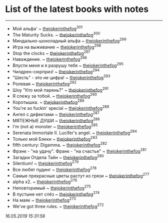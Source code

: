 # List of the latest books with notes
---

* Мой альфа' ~ [thejokerinthefog](users/317/317244423-vkontakte)<sup>301</sup>
* The Maturity Sucks. ~ [thejokerinthefog](users/317/317244423-vkontakte)<sup>300</sup>
* Миндально-шоколадный альфа ~ [thejokerinthefog](users/317/317244423-vkontakte)<sup>299</sup>
* Игра на выживание ~ [thejokerinthefog](users/317/317244423-vkontakte)<sup>298</sup>
* Stop the clocks ~ [thejokerinthefog](users/317/317244423-vkontakte)<sup>297</sup>
* Наваждение. ~ [thejokerinthefog](users/317/317244423-vkontakte)<sup>296</sup>
* Впусти меня и я разрушу тебя ~ [thejokerinthefog](users/317/317244423-vkontakte)<sup>295</sup>
* Чилдрен-сюрприз! ~ [thejokerinthefog](users/317/317244423-vkontakte)<sup>294</sup>
* "Шесть" - это не цифра! ~ [thejokerinthefog](users/317/317244423-vkontakte)<sup>293</sup>
* Ролевая ~ [thejokerinthefog](users/317/317244423-vkontakte)<sup>292</sup>
* Шоу "Кто мой парень?" ~ [thejokerinthefog](users/317/317244423-vkontakte)<sup>291</sup>
* Я слежу за тобой. ~ [thejokerinthefog](users/317/317244423-vkontakte)<sup>290</sup>
* Коротышка. ~ [thejokerinthefog](users/317/317244423-vkontakte)<sup>289</sup>
* You're so fuckin' special ~ [thejokerinthefog](users/317/317244423-vkontakte)<sup>288</sup>
* Ангел с дефектами ~ [thejokerinthefog](users/317/317244423-vkontakte)<sup>287</sup>
* МЯТЕЖНЫЕ ДУШИ ~ [thejokerinthefog](users/317/317244423-vkontakte)<sup>286</sup>
* I'm (not a) monster ~ [thejokerinthefog](users/317/317244423-vkontakte)<sup>285</sup>
* Serenata Immortale II. Lucifer's angel. ~ [thejokerinthefog](users/317/317244423-vkontakte)<sup>284</sup>
* Только мой Бэкки ~ [thejokerinthefog](users/317/317244423-vkontakte)<sup>283</sup>
* fifth century: Digamma. ~ [thejokerinthefog](users/317/317244423-vkontakte)<sup>282</sup>
* Фрэнк - "на удачу". Франк - "на счастье" ~ [thejokerinthefog](users/317/317244423-vkontakte)<sup>281</sup>
* Загадки Отдела Тайн ~ [thejokerinthefog](users/317/317244423-vkontakte)<sup>280</sup>
* Silentium! ~ [thejokerinthefog](users/317/317244423-vkontakte)<sup>279</sup>
* Все любят пудинг ~ [thejokerinthefog](users/317/317244423-vkontakte)<sup>278</sup>
* Самые прекрасные цветы растут из грязи ~ [thejokerinthefog](users/317/317244423-vkontakte)<sup>277</sup>
* alpha x2. ~ [thejokerinthefog](users/317/317244423-vkontakte)<sup>276</sup>
* Неповторимый ~ [thejokerinthefog](users/317/317244423-vkontakte)<sup>275</sup>
* В пустыне нет слёз ~ [thejokerinthefog](users/317/317244423-vkontakte)<sup>274</sup>
* На маяк ~ [thejokerinthefog](users/317/317244423-vkontakte)<sup>273</sup>
* We've got three rules. ~ [thejokerinthefog](users/317/317244423-vkontakte)<sup>272</sup>


_16.05.2019 15:31:56_
